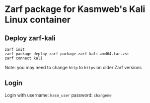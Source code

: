 # Zarf package for Kasmweb's Kali Linux container

## Deploy zarf-kali
```
zarf init
zarf package deploy zarf-package-zarf-kali-amd64.tar.zst
zarf connect kali
```
Note: you may need to change `http` to `https` on older Zarf versions

## Login
Login with username: `kasm_user` password: `changeme`

